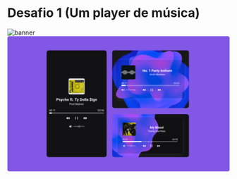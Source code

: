 # Desafio 1 (Um player de música)

![banner](./music-player/banner.png)
![project](./music-player/project.png)

